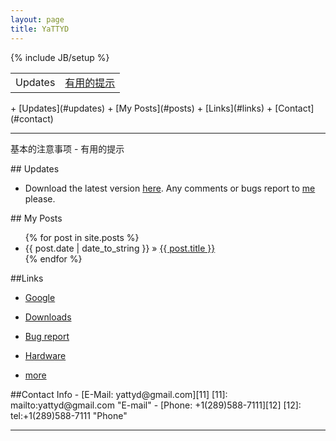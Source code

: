 ```yaml
---
layout: page
title: YaTTYD
---
```

{% include JB/setup %}

<table>
    <tr>
        <td><a name="#updates">Updates</a></td>
        <td><a href="#tips">有用的提示</a></td>
    </tr>
</table>
+ [Updates](#updates) 
+ [My Posts](#posts)
+ [Links](#links)
+ [Contact](#contact)

----------------------------------

<a name="tips">基本的注意事项 - 有用的提示</a>
<p id="updates"></p>
<a name="updates"></a>
## Updates 

- Download the latest version [here](./Downloads/YaTTYD "Downloads"). Any comments or bugs report to [me](mailto:yattyd@gmail.com "E-mail") please.


<p id="posts"></p>
## My Posts 


<ul class="posts">
  {% for post in site.posts %}
    <li><span>{{ post.date | date_to_string }}</span> &raquo; <a href="{{ BASE_PATH }}{{ post.url }}">{{ post.title }}</a></li>
  {% endfor %}
</ul>



<p id="links"></p>
##Links 

- [Google][1]
- [Downloads][4]
- [Bug report][5]
- [Hardware][101]
- [more][6]


  [101]: ./links/hardware         "hardware links"
  [1]: http://google.com/         "Google"
  [4]: ./Downloads                "Downloads"
  [5]: mailto:yattyd@gmail.com    "E-mail"
  [6]: ./links "more links"

<p id="contact"></p>
##Contact Info   
- [E-Mail: yattyd@gmail.com][11]
  [11]: mailto:yattyd@gmail.com    "E-mail"
- [Phone: +1(289)588-7111][12]
  [12]: tel:+1(289)588-7111        "Phone"

******************************
  
<!-- BEGIN: Powered by Supercounters.com -->
<script type="text/javascript" src="http://widget.supercounters.com/texthit.js"></script>
<script type="text/javascript">var sc_texthit_var = sc_texthit_var || [];sc_text_hit(548097,"","000000");</script>

<!-- END: Powered by Supercounters.com -->
<!-- END: Powered by Supercounters.com -->

